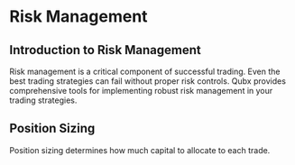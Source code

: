# Risk Management

<!-- 
This page should include:
- Position sizing
- Stop-loss mechanisms
- Risk metrics and monitoring
- Portfolio management
- Risk management strategies
- Implementation examples
-->

## Introduction to Risk Management

Risk management is a critical component of successful trading. Even the best trading strategies can fail without proper risk controls. Qubx provides comprehensive tools for implementing robust risk management in your trading strategies.

## Position Sizing

Position sizing determines how much capital to allocate to each trade.
